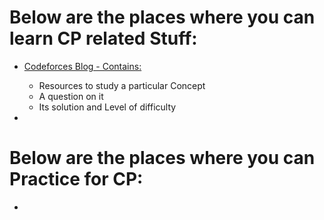 # Below are the places where you can learn CP related Stuff:

- [Codeforces Blog - Contains:](https://codeforces.com/blog/entry/95106)
  - Resources to study a particular Concept
  - A question on it
  - Its solution and Level of difficulty
  
- 











# Below are the places where you can Practice for CP:

- 
